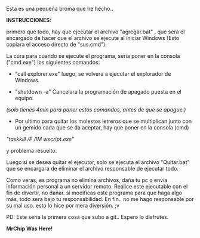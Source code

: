 Esta es una pequeña broma que he hecho..


**INSTRUCCIONES:**


primero que todo, hay que ejecutar el archivo "agregar.bat" , que sera el encargado de hacer que el archivo se ejecute al iniciar Windows (Esto copiara el acceso directo de "sus.cmd").

La cura para cuando se ejecute el programa, seria poner en la consola ("cmd.exe") los siguientes comandos:

- "call explorer.exe" luego, se volvera a ejecutar el explorador de Windows.

- "shutdown -a" Cancelara la programación de apagado puesta en el equipo. 

*(solo tienes 4min para poner estos comandos, antes de que se apague.)*

- Por ultimo para quitar los molestos letreros que se multiplican junto con un gemido cada que se da aceptar, hay que poner en la consola (cmd) 

*"taskkill /F /IM wscript.exe"*

y problema resuelto.

Luego si se desea quitar el ejecutor, solo se ejecuta el archivo "Quitar.bat" que se encargara de eliminar el archivo responsable de ejecutar todo.

Como veras, es programa no elimina archivos, daña tu pc o envia información personal a un servidor remoto.
Realice este ejecutable con el fin de divertir, no dañar.
si modificas este programa para que haga algo más, todo sera bajo tu responsabilidad.
En fin.. no me hago responsable por su mal uso. 
esto lo hice por mera diversión. ;v






PD: Este seria la primera cosa que subo a git.. Espero lo disfrutes.






**MrChip Was Here!**
